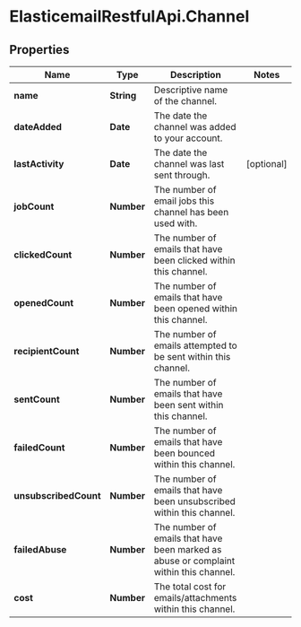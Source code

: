# ElasticemailRestfulApi.Channel

## Properties
Name | Type | Description | Notes
------------ | ------------- | ------------- | -------------
**name** | **String** | Descriptive name of the channel. | 
**dateAdded** | **Date** | The date the channel was added to your account. | 
**lastActivity** | **Date** | The date the channel was last sent through. | [optional] 
**jobCount** | **Number** | The number of email jobs this channel has been used with. | 
**clickedCount** | **Number** | The number of emails that have been clicked within this channel. | 
**openedCount** | **Number** | The number of emails that have been opened within this channel. | 
**recipientCount** | **Number** | The number of emails attempted to be sent within this channel. | 
**sentCount** | **Number** | The number of emails that have been sent within this channel. | 
**failedCount** | **Number** | The number of emails that have been bounced within this channel. | 
**unsubscribedCount** | **Number** | The number of emails that have been unsubscribed within this channel. | 
**failedAbuse** | **Number** | The number of emails that have been marked as abuse or complaint within this channel. | 
**cost** | **Number** | The total cost for emails/attachments within this channel. | 


